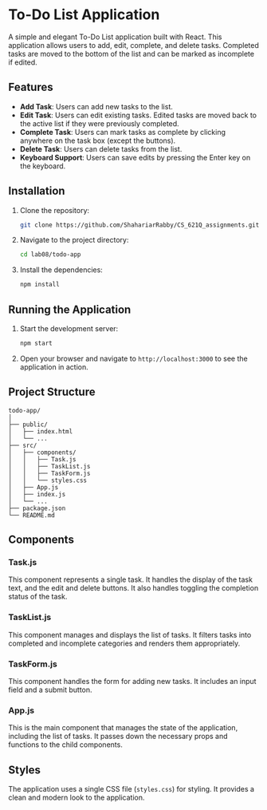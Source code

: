 # To-Do List Application

A simple and elegant To-Do List application built with React. This application allows users to add, edit, complete, and delete tasks. Completed tasks are moved to the bottom of the list and can be marked as incomplete if edited.

## Features

- **Add Task**: Users can add new tasks to the list.
- **Edit Task**: Users can edit existing tasks. Edited tasks are moved back to the active list if they were previously completed.
- **Complete Task**: Users can mark tasks as complete by clicking anywhere on the task box (except the buttons).
- **Delete Task**: Users can delete tasks from the list.
- **Keyboard Support**: Users can save edits by pressing the Enter key on the keyboard.

## Installation

1. Clone the repository:
    ```sh
    git clone https://github.com/ShahariarRabby/CS_621Q_assignments.git
    ```

2. Navigate to the project directory:
    ```sh
    cd lab08/todo-app
    ```

3. Install the dependencies:
    ```sh
    npm install
    ```

## Running the Application

1. Start the development server:
    ```sh
    npm start
    ```

2. Open your browser and navigate to `http://localhost:3000` to see the application in action.

## Project Structure

```plaintext
todo-app/
│
├── public/
│   ├── index.html
│   └── ...
├── src/
│   ├── components/
│   │   ├── Task.js
│   │   ├── TaskList.js
│   │   ├── TaskForm.js
│   │   └── styles.css
│   ├── App.js
│   ├── index.js
│   └── ...
├── package.json
└── README.md
```

## Components

### Task.js

This component represents a single task. It handles the display of the task text, and the edit and delete buttons. It also handles toggling the completion status of the task.

### TaskList.js

This component manages and displays the list of tasks. It filters tasks into completed and incomplete categories and renders them appropriately.

### TaskForm.js

This component handles the form for adding new tasks. It includes an input field and a submit button.

### App.js

This is the main component that manages the state of the application, including the list of tasks. It passes down the necessary props and functions to the child components.

## Styles

The application uses a single CSS file (`styles.css`) for styling. It provides a clean and modern look to the application.
